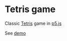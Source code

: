 # Tetris game

Classic [Tetris](https://en.wikipedia.org/wiki/Tetris) game in [p5.js](https://p5js.org/)

See [demo](http://pom421.github.io/CodingChallenges/MCC_01_Tetris/)